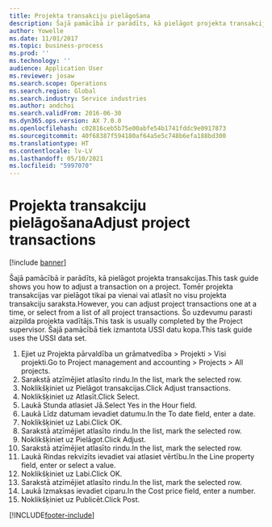 ```yaml
---
title: Projekta transakciju pielāgošana
description: Šajā pamācībā ir parādīts, kā pielāgot projekta transakcijas.
author: Yowelle
ms.date: 11/01/2017
ms.topic: business-process
ms.prod: ''
ms.technology: ''
audience: Application User
ms.reviewer: josaw
ms.search.scope: Operations
ms.search.region: Global
ms.search.industry: Service industries
ms.author: andchoi
ms.search.validFrom: 2016-06-30
ms.dyn365.ops.version: AX 7.0.0
ms.openlocfilehash: c02816ceb5b75e00abfe54b1741fddc9e0917873
ms.sourcegitcommit: 40f68387f594180af64a5e5c748b6efa188bd300
ms.translationtype: HT
ms.contentlocale: lv-LV
ms.lasthandoff: 05/10/2021
ms.locfileid: "5997070"
---
```

# <a name="adjust-project-transactions"></a><span data-ttu-id="d26fe-103">Projekta transakciju pielāgošana</span><span class="sxs-lookup"><span data-stu-id="d26fe-103">Adjust project transactions</span></span>

[!include [banner](../../includes/banner.md)]

<span data-ttu-id="d26fe-104">Šajā pamācībā ir parādīts, kā pielāgot projekta transakcijas.</span><span class="sxs-lookup"><span data-stu-id="d26fe-104">This task guide shows you how to adjust a transaction on a project.</span></span> <span data-ttu-id="d26fe-105">Tomēr projekta transakcijas var pielāgot tikai pa vienai vai atlasīt no visu projekta transakciju saraksta.</span><span class="sxs-lookup"><span data-stu-id="d26fe-105">However, you can adjust project transactions one at a time, or select from a list of all project transactions.</span></span> <span data-ttu-id="d26fe-106">Šo uzdevumu parasti aizpilda projekta vadītājs.</span><span class="sxs-lookup"><span data-stu-id="d26fe-106">This task is usually completed by the Project supervisor.</span></span> <span data-ttu-id="d26fe-107">Šajā pamācībā tiek izmantota USSI datu kopa.</span><span class="sxs-lookup"><span data-stu-id="d26fe-107">This task guide uses the USSI data set.</span></span>

1. <span data-ttu-id="d26fe-108">Ejiet uz Projekta pārvaldība un grāmatvedība > Projekti > Visi projekti.</span><span class="sxs-lookup"><span data-stu-id="d26fe-108">Go to Project management and accounting > Projects > All projects.</span></span> 
2. <span data-ttu-id="d26fe-109">Sarakstā atzīmējiet atlasīto rindu.</span><span class="sxs-lookup"><span data-stu-id="d26fe-109">In the list, mark the selected row.</span></span> 
3. <span data-ttu-id="d26fe-110">Noklikšķiniet uz Pielāgot transakcijas.</span><span class="sxs-lookup"><span data-stu-id="d26fe-110">Click Adjust transactions.</span></span> 
4. <span data-ttu-id="d26fe-111">Noklikšķiniet uz Atlasīt.</span><span class="sxs-lookup"><span data-stu-id="d26fe-111">Click Select.</span></span> 
5. <span data-ttu-id="d26fe-112">Laukā Stunda atlasiet Jā.</span><span class="sxs-lookup"><span data-stu-id="d26fe-112">Select Yes in the Hour field.</span></span> 
6. <span data-ttu-id="d26fe-113">Laukā Līdz datumam ievadiet datumu.</span><span class="sxs-lookup"><span data-stu-id="d26fe-113">In the To date field, enter a date.</span></span> 
7. <span data-ttu-id="d26fe-114">Noklikšķiniet uz Labi.</span><span class="sxs-lookup"><span data-stu-id="d26fe-114">Click OK.</span></span> 
8. <span data-ttu-id="d26fe-115">Sarakstā atzīmējiet atlasīto rindu.</span><span class="sxs-lookup"><span data-stu-id="d26fe-115">In the list, mark the selected row.</span></span> 
9. <span data-ttu-id="d26fe-116">Noklikšķiniet uz Pielāgot.</span><span class="sxs-lookup"><span data-stu-id="d26fe-116">Click Adjust.</span></span> 
10. <span data-ttu-id="d26fe-117">Sarakstā atzīmējiet atlasīto rindu.</span><span class="sxs-lookup"><span data-stu-id="d26fe-117">In the list, mark the selected row.</span></span> 
11. <span data-ttu-id="d26fe-118">Laukā Rindas rekvizīts ievadiet vai atlasiet vērtību.</span><span class="sxs-lookup"><span data-stu-id="d26fe-118">In the Line property field, enter or select a value.</span></span> 
12. <span data-ttu-id="d26fe-119">Noklikšķiniet uz Labi.</span><span class="sxs-lookup"><span data-stu-id="d26fe-119">Click OK.</span></span> 
13. <span data-ttu-id="d26fe-120">Sarakstā atzīmējiet atlasīto rindu.</span><span class="sxs-lookup"><span data-stu-id="d26fe-120">In the list, mark the selected row.</span></span> 
14. <span data-ttu-id="d26fe-121">Laukā Izmaksas ievadiet ciparu.</span><span class="sxs-lookup"><span data-stu-id="d26fe-121">In the Cost price field, enter a number.</span></span> 
15. <span data-ttu-id="d26fe-122">Noklikšķiniet uz Publicēt.</span><span class="sxs-lookup"><span data-stu-id="d26fe-122">Click Post.</span></span> 


[!INCLUDE[footer-include](../../includes/footer-banner.md)]